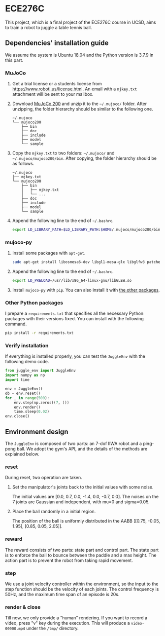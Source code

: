 # ECE276C

This project, which is a final project of the ECE276C course in UCSD, aims to train a robot to juggle a table tennis ball. 

## Dependencies' installation guide

We assume the system is Ubuntu 18.04 and the Python version is 3.7.9 in this part. 

### MuJoCo

1. Get a trial license or a students license from <https://www.roboti.us/license.html>. An email with a `mjkey.txt` attachment will be sent to your mailbox.

1. Download [MuJoCo 200](https://www.roboti.us/download/mujoco200_linux.zip) and unzip it to the `~/.mujoco/` folder. After unzipping, the folder hierarchy should be similar to the following one. 

    ```
    ~/.mujoco
    └── mujoco200
        ├── bin
        ├── doc
        ├── include
        ├── model
        └── sample
    ```

1. Copy the `mjkey.txt` to two folders: `~/.mujoco/` and `~/.mujoco/mujoco200/bin`. After copying, the folder hierarchy should be as follows. 

    ```
    ~/.mujoco
    ├── mjkey.txt
    └── mujoco200
        ├── bin
        │   ├── mjkey.txt
        │   └── ...
        ├── doc
        ├── include
        ├── model
        └── sample
    ```

1. Append the following line to the end of `~/.bashrc`. 

    ```bash
    export LD_LIBRARY_PATH=$LD_LIBRARY_PATH:$HOME/.mujoco/mujoco200/bin
    ```

### mujoco-py

1. Install some packages with `apt-get`.

    ```bash
    sudo apt-get install libosmesa6-dev libgl1-mesa-glx libglfw3 patchelf libglew-dev
    ```

1. Append the following line to the end of `~/.bashrc`. 

    ```bash
    export LD_PRELOAD=/usr/lib/x86_64-linux-gnu/libGLEW.so
    ```

1. Install `mujoco-py` with `pip`. You can also install it with [the other packages](#other-python-packages).

### Other Python packages

I prepare a `requirements.txt` that specifies all the necessary Python packages with their versions fixed. You can install with the following command. 

```bash
pip install -r requirements.txt
```

### Verify installation

If everything is installed properly, you can test the `JuggleEnv` with the following demo code. 

```python
from juggle_env import JuggleEnv
import numpy as np 
import time

env = JuggleEnv()
ob = env.reset()
for _ in range(500):
    env.step(np.zeros((7, )))
    env.render()
    time.sleep(0.02)
env.close()
```

## Environment design

The `JuggleEnv` is composed of two parts: an 7-dof IIWA robot and a ping-pong ball. We adopt the gym's API, and the details of the methods are explained below.

### reset 

During reset, two operation are taken. 

1. Set the manipulator's joints back to the initial values with some noise. 

    The initial values are [0.0, 0.7, 0.0, -1.4, 0.0, -0.7, 0.0]. The noises on the 7 joints are Gaussian and independent, with mu=0 and sigma=0.05.

1. Place the ball randomly in a initial region. 

    The position of the ball is uniformly distributed in the AABB [[0.75, -0.05, 1.95], [0.85, 0.05, 2.05]].

### reward

The reward consists of two parts: state part and control part. The state part is to enforce the ball to bounce between the paddle and a max height. The action part is to prevent the robot from taking rapid movement. 

### step

We use a joint velocity controller within the environment, so the input to the step function should be the velocity of each joints. The control frequency is 50Hz, and the maximum time span of an episode is 20s. 

### render & close

Till now, we only provide a "human" rendering. If you want to record a video, press "v" key during the execution. This will produce a `video-00000.mp4` under the `/tmp/` directory. 